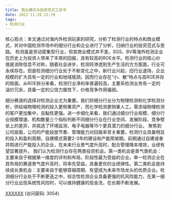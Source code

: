```yaml
---
title: 商业模式与投资范式工具书 
date: 2022-11-28 22:19
tags:
- 检测行业
---
```

核心观点：本文通过对海内外检测玩家的研究，分析了检测行业的特点和商业模式，并对中国检测市场中的细分行业和企业进行了分析，归纳行业的投资范式与思路。
检测虽是劳动密集型行业，但其商业模式并不差。SGS、BV等海外检测企业在历史上为投资人带来了丰厚的回报，具有较高的ROE水平。检测行业的核心价值是消除信息不对称，随着社会进步，检测将渗透到生产生活的方方面面，行业可永续存在。但是检测细分行业处于不断变化之中，新行业兴起，旧行业退场，企业规模的扩大具有一定的行业和地域瓶颈。因而行业存在“小、散”特点与高ROE并存的局面。从ROE拆分来看，检测行业净利率普遍较高，主要系检测业务有一定的溢价冗余，具备一定的公信力属性下，价格竞争作用偏弱。
<!-- more -->
细分赛道的选择对检测企业尤为重要。我们将细分行业分为物理检测和化学检测分析，供给端物理检测的投入更侧重资产，而化学检测更侧重人工。需求端物理检测的客户更加集中，且黏性更强。进一步细化来看，我们通过细分行业规模、细分行业规模增速、机构数量三个指标判断不同细分行业在行业空间、发展阶段、竞争壁垒上的差异，并挑选了环境监测、电子电器等15个更具潜力的细分行业。
聚焦到公司层面，公司的产能投放节奏、管理能力对回报率至关重要。检测行业具备明显的投入和盈利周期，自建模式需要2-3年的建设和产能爬坡期。前期通过自建或者并购进行产能投入的企业，在未来行业景气度升高时，配合管理降本增效，业绩有望显著提升。
我们认为检测行业存在两类投资机会。第一类机会是景气类机会：主要来自于根据某一维度的评判和布局，阶段性最为受益的企业。单一检测企业在其布局的赛道景气度升高时，将率先受益，具备更优的业绩弹性。第二类机会是持续成长类机会：主要来自于能够穿越周期、有望成为未来市场龙头的优质企业。检测细分行业处于不断更迭之中，综合性检测企业具备更强的抗风险能力，在某一细分行业出现系统性风险时，可以维持健康的现金流，在长期不断发展。

[XXXXXX](https://url12.ctfile.com/f/3948612-735512262-76fb6d?p=3054)
(访问密码: 3054)

